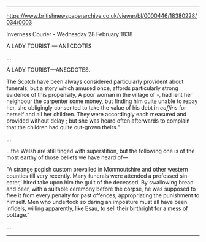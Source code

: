 

---

https://www.britishnewspaperarchive.co.uk/viewer/bl/0000446/18380228/034/0003

Inverness Courier - Wednesday 28 February 1838

A LADY TOURIST — ANECDOTES

... 


A LADY TOURIST—ANECDOTES. 

The Scotch have been always considered particularly provident about funerals; but a story which amused once, affords particularly strong evidence of this propensity, A poor woman in the village of -, had lent her neighbour the carpenter some money, but finding him quite unable to repay her, she obligingly consented to take the value of his debt in *coffins* for herself and all her children. They were accordingly each measured and provided without delay ; but she was heard often afterwards to complain that the children had quite out-grown theirs."

... 

...the Welsh are still tinged with superstition, but the following one is of the most earthy of those beliefs we have heard of—

"A strange popish custom prevailed in Monmoutshire and other western counties till very recently. Many funerals were attended a professed sin-eater,’ hired take upon him the guilt of the deceased. By swallowing bread and beer, with a suitable ceremony before the corpse, he was supposed to free it from every penalty for past offences, appropriating the punishment to himself. Men who undertook so daring an imposture must all have been infidels, willing apparently, like Esau, to sell their birthright for a mess of pottage.”

... 


---
